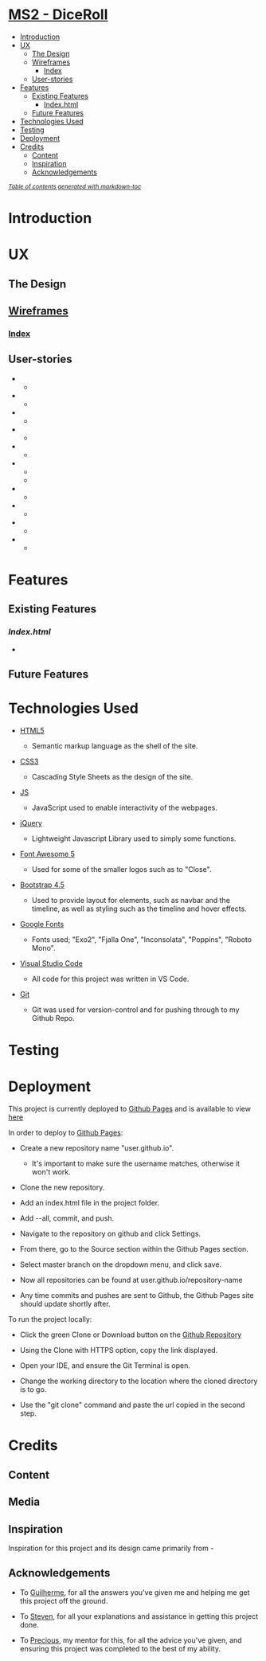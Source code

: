 # [MS2 - DiceRoll](https://p0shjosh.github.io/diceroll/index.html)

- [Introduction](#introduction)
- [UX](#ux)
  * [The Design](#the-design)
  * [Wireframes](#wireframes)
    + [Index](#-index---assets-wireframes-indexpng-)
  * [User-stories](#user-stories)
- [Features](#features)
  * [Existing Features](#--existing-features--)
    + [Index.html](#-indexhtml-)
  * [Future Features](#--future-features--)
- [Technologies Used](#technologies-used)
- [Testing](#testing)
- [Deployment](#deployment)
- [Credits](#credits)
  * [Content](#content)
  * [Inspiration](#inspiration)
  * [Acknowledgements](#acknowledgements)

<small><i><a href='http://ecotrust-canada.github.io/markdown-toc/'>Table of contents generated with markdown-toc</a></i></small>

# Introduction

# UX

## The Design

## [Wireframes](/wireframes/desktop/MS1.pdf)

### [Index](/wireframes/desktop/index.png)

## User-stories

- 
    - []()
-  
    - []()

- 
    - []()

- 
    - []()

- 
    - []()

-  
    - []()
    - []()

-  
    - []()

- 
    - []()

-  
    - []()

- 
    - []()


# Features

## **Existing Features**

### *Index.html*

-

## **Future Features**

# Technologies Used

- [HTML5](https://en.wikipedia.org/wiki/HTML5)
    - Semantic markup language as the shell of the site.

- [CSS3](https://en.wikipedia.org/wiki/Cascading_Style_Sheets)
    - Cascading Style Sheets as the design of the site.

- [JS](https://en.wikipedia.org/wiki/JavaScripts)
    - JavaScript used to enable interactivity of the webpages.

- [jQuery](https://jquery.com)
    - Lightweight Javascript Library used to simply some functions.

- [Font Awesome 5](https://fontawesome.com)
    - Used for some of the smaller logos such as to "Close". 

- [Bootstrap 4.5](https://getbootstrap.com)
    - Used to provide layout for elements, such as navbar and the timeline, as well as styling such as the timeline and hover effects. 

- [Google Fonts](https://fonts.google.com)
    - Fonts used; "Exo2", "Fjalla One", "Inconsolata", "Poppins", "Roboto Mono". 

- [Visual Studio Code](https://code.visualstudio.com)
    - All code for this project was written in VS Code.

- [Git](https://git-scm.com)
    - Git was used for version-control and for pushing through to my Github Repo.

# Testing


# Deployment 

This project is currently deployed to [Github Pages](https://pages.github.com) and is available to view [here](https://p0shjosh.github.io/diceroll/index.html)

In order to deploy to [Github Pages](https://pages.github.com): 

- Create a new repository name "user.github.io".
    - It's important to make sure the username matches, otherwise it won't work. 

- Clone the new repository. 

- Add an index.html file in the project folder. 

- Add --all, commit, and push. 

- Navigate to the repository on github and click Settings. 

- From there, go to the Source section within the Github Pages section. 

- Select master branch on the dropdown menu, and click save. 

- Now all repositories can be found at user.github.io/repository-name 

- Any time commits and pushes are sent to Github, the Github Pages site should update shortly after. 

To run the project locally:

- Click the green Clone or Download button on the [Github Repository](https://github.com/P0shJosh/MS1-thekernelbrewery)

- Using the Clone with HTTPS option, copy the link displayed. 

- Open your IDE, and ensure the Git Terminal is open.

- Change the working directory to the location where the cloned directory is to go.

- Use the "git clone" command and paste the url copied in the second step.

# Credits

## Content

## Media 

## Inspiration

Inspiration for this project and its design came primarily from -

## Acknowledgements 

- To [Guilherme](https://github.com/guilhermegarcz/), for all the answers you've given me and helping me get this project off the ground.  

- To [Steven](https://github.com/steventomlinson/), for all your explanations and assistance in getting this project done.

- To [Precious](https://github.com/precious-ijege), my mentor for this, for all the advice you've given, and ensuring this project was completed to the best of my ability.